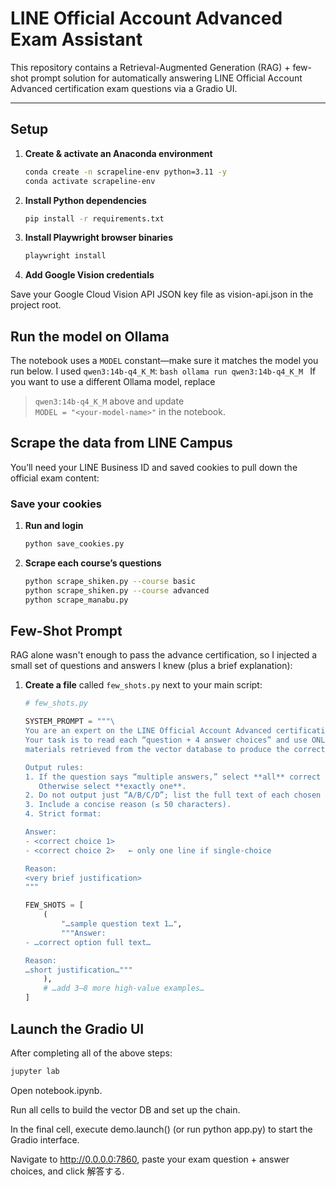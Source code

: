 # LINE Official Account Advanced Exam Assistant

This repository contains a Retrieval-Augmented Generation (RAG) + few-shot prompt solution for automatically answering LINE Official Account Advanced certification exam questions via a Gradio UI.

---

## Setup

1. **Create & activate an Anaconda environment**  
   ```bash
   conda create -n scrapeline-env python=3.11 -y
   conda activate scrapeline-env
   ```

2. **Install Python dependencies**
    ```bash
    pip install -r requirements.txt
    ```
3. **Install Playwright browser binaries**
    ```bash
    playwright install
    ```
4. **Add Google Vision credentials**

Save your Google Cloud Vision API JSON key file as
vision-api.json in the project root.



## Run the model on Ollama
The notebook uses a `MODEL` constant—make sure it matches the model you run below. I used `qwen3:14b-q4_K_M`:
    ```bash
    ollama run qwen3:14b-q4_K_M
    ```
If you want to use a different Ollama model, replace  
> `qwen3:14b-q4_K_M` above and update  
> `MODEL = "<your-model-name>"` in the notebook.

## Scrape the data from LINE Campus

You’ll need your LINE Business ID and saved cookies to pull down the official exam content:

### Save your cookies
1. **Run and login**
    ```bash
    python save_cookies.py 
    ```

2. **Scrape each course’s questions**
    ```bash
    python scrape_shiken.py --course basic
    python scrape_shiken.py --course advanced
    python scrape_manabu.py
    ```

## Few-Shot Prompt

RAG alone wasn't enough to pass the advance certification, so I injected a small set of questions and answers I knew (plus a brief explanation):

1. **Create a file** called `few_shots.py` next to your main script:

   ```python
   # few_shots.py

   SYSTEM_PROMPT = """\
   You are an expert on the LINE Official Account Advanced certification exam.
   Your task is to read each “question + 4 answer choices” and use ONLY the
   materials retrieved from the vector database to produce the correct answer.

   Output rules:
   1. If the question says “multiple answers,” select **all** correct choices.
      Otherwise select **exactly one**.
   2. Do not output just “A/B/C/D”; list the full text of each chosen option.
   3. Include a concise reason (≤ 50 characters).
   4. Strict format:

   Answer:
   - <correct choice 1>
   - <correct choice 2>   ← only one line if single-choice

   Reason:
   <very brief justification>
   """

   FEW_SHOTS = [
       (
           "…sample question text 1…",
           """Answer:
   - …correct option full text…

   Reason:
   …short justification…"""
       ),
       # …add 3–8 more high-value examples…
   ]

## Launch the Gradio UI

After completing all of the above steps:

```bash
jupyter lab         
```

Open notebook.ipynb.

Run all cells to build the vector DB and set up the chain.

In the final cell, execute demo.launch() (or run python app.py) to start the Gradio interface.

Navigate to http://0.0.0.0:7860, paste your exam question + answer choices, and click 解答する.








